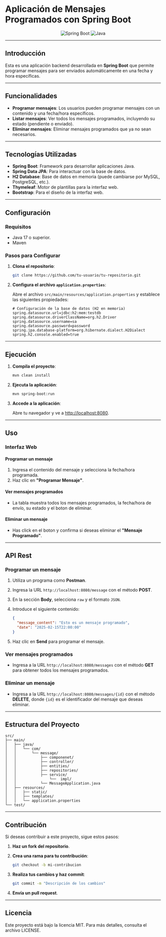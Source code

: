 # Aplicación de Mensajes Programados con Spring Boot

<p align="center">
  <img src="https://img.shields.io/badge/Spring%20Boot-2.7.0-green" alt="Spring Boot">
  <img src="https://img.shields.io/badge/Java-17-blue" alt="Java">
</p>

---

## Introducción

Esta es una aplicación backend desarrollada en **Spring Boot** que permite programar mensajes para ser enviados automáticamente en una fecha y hora específicas.

---

## Funcionalidades

- **Programar mensajes**: Los usuarios pueden programar mensajes con un contenido y una fecha/hora específicos.
- **Listar mensajes**: Ver todos los mensajes programados, incluyendo su estado (pendiente o enviado).
- **Eliminar mensajes**: Eliminar mensajes programados que ya no sean necesarios.

---

## Tecnologías Utilizadas

- **Spring Boot**: Framework para desarrollar aplicaciones Java.
- **Spring Data JPA**: Para interactuar con la base de datos.
- **H2 Database**: Base de datos en memoria (puede cambiarse por MySQL, PostgreSQL, etc.).
- **Thymeleaf**: Motor de plantillas para la interfaz web.
- **Bootstrap**: Para el diseño de la interfaz web.

---

## Configuración

### Requisitos

- Java 17 o superior.
- Maven

### Pasos para Configurar

1. **Clona el repositorio**:

   ```bash
   git clone https://github.com/tu-usuario/tu-repositorio.git
   ```

2. **Configura el archivo `application.properties`**:

   Abre el archivo `src/main/resources/application.properties` y establece las siguientes propiedades:

   ```properties
   # Configuración de la base de datos (H2 en memoria)
   spring.datasource.url=jdbc:h2:mem:testdb
   spring.datasource.driverClassName=org.h2.Driver
   spring.datasource.username=sa
   spring.datasource.password=password
   spring.jpa.database-platform=org.hibernate.dialect.H2Dialect
   spring.h2.console.enabled=true
   ```

---

## Ejecución

1. **Compila el proyecto**:

   ```bash
   mvn clean install
   ```

2. **Ejecuta la aplicación**:

   ```bash
   mvn spring-boot:run
   ```

3. **Accede a la aplicación**:

   Abre tu navegador y ve a [http://localhost:8080](http://localhost:8080).

---

## Uso

### Interfaz Web

#### Programar un mensaje

1. Ingresa el contenido del mensaje y selecciona la fecha/hora programada.
2. Haz clic en **"Programar Mensaje"**.

#### Ver mensajes programados

- La tabla muestra todos los mensajes programados, la fecha/hora de envío, su estado y el boton de eliminar.

#### Eliminar un mensaje

- Has click en el boton y confirma si deseas eliminar el **"Mensaje Programado"**.

---

## API Rest

### Programar un mensaje

1. Utiliza un programa como **Postman**.
2. Ingresa la URL `http://localhost:8080/message` con el método **POST**.
3. En la sección **Body**, selecciona `raw` y el formato `JSON`.
4. Introduce el siguiente contenido:
   
   ```json
   {
     "message_content": "Esto es un mensaje programado",
     "date": "2025-02-15T22:00:00"
   }
   ```
   
5. Haz clic en **Send** para programar el mensaje.

### Ver mensajes programados

- Ingresa a la URL `http://localhost:8080/messages` con el método **GET** para obtener todos los mensajes programados.

### Eliminar un mensaje

- Ingresa a la URL `http://localhost:8080/messages/{id}` con el método **DELETE**, donde `{id}` es el identificador del mensaje que deseas eliminar.

---

## Estructura del Proyecto

```
src/
├── main/
│   ├── java/
│   │   └── com/
│   │       └── message/
│   │           ├── componenet/
│   │           ├── controller/
│   │           ├── entities/
│   │           ├── repositories/
│   │           ├── service/
│   │               └──  impl/
│   │           └── MessageApplication.java
│   ├── resources/
│   │   ├── static/
│   │   ├── templates/
│   │   └── application.properties
└── test/
```

---

## Contribución

Si deseas contribuir a este proyecto, sigue estos pasos:

1. **Haz un fork del repositorio**.
2. **Crea una rama para tu contribución**:

   ```bash
   git checkout -b mi-contribucion
   ```

3. **Realiza tus cambios y haz commit**:

   ```bash
   git commit -m "Descripción de los cambios"
   ```

4. **Envía un pull request**.

---

## Licencia

Este proyecto está bajo la licencia MIT. Para más detalles, consulta el archivo LICENSE.
